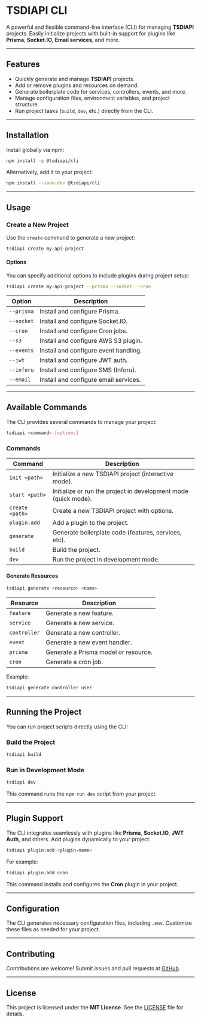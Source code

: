 # **TSDIAPI CLI**

A powerful and flexible command-line interface (CLI) for managing **TSDIAPI** projects. Easily initialize projects with built-in support for plugins like **Prisma**, **Socket.IO**, **Email services**, and more.

---

## **Features**

- Quickly generate and manage **TSDIAPI** projects.
- Add or remove plugins and resources on demand.
- Generate boilerplate code for services, controllers, events, and more.
- Manage configuration files, environment variables, and project structure.
- Run project tasks (`build`, `dev`, etc.) directly from the CLI.

---

## **Installation**

Install globally via npm:

```bash
npm install -g @tsdiapi/cli
```

Alternatively, add it to your project:

```bash
npm install --save-dev @tsdiapi/cli
```

---

## **Usage**

### **Create a New Project**

Use the `create` command to generate a new project:

```bash
tsdiapi create my-api-project
```

#### **Options**

You can specify additional options to include plugins during project setup:

```bash
tsdiapi create my-api-project --prisma --socket --cron
```

| Option     | Description                           |
| ---------- | ------------------------------------- |
| `--prisma` | Install and configure Prisma.         |
| `--socket` | Install and configure Socket.IO.      |
| `--cron`   | Install and configure Cron jobs.      |
| `--s3`     | Install and configure AWS S3 plugin.  |
| `--events` | Install and configure event handling. |
| `--jwt`    | Install and configure JWT auth.       |
| `--inforu` | Install and configure SMS (Inforu).   |
| `--email`  | Install and configure email services. |

---

## **Available Commands**

The CLI provides several commands to manage your project:

```bash
tsdiapi <command> [options]
```

### **Commands**

| Command         | Description                                                     |
| --------------- | --------------------------------------------------------------- |
| `init <path>`   | Initialize a new TSDIAPI project (interactive mode).            |
| `start <path>`  | Initialize or run the project in development mode (quick mode). |
| `create <path>` | Create a new TSDIAPI project with options.                      |
| `plugin:add`    | Add a plugin to the project.                                    |
| `generate`      | Generate boilerplate code (features, services, etc).            |
| `build`         | Build the project.                                              |
| `dev`           | Run the project in development mode.                            |

#### **Generate Resources**

```bash
tsdiapi generate <resource> <name>
```

| Resource     | Description                          |
| ------------ | ------------------------------------ |
| `feature`    | Generate a new feature.              |
| `service`    | Generate a new service.              |
| `controller` | Generate a new controller.           |
| `event`      | Generate a new event handler.        |
| `prisma`     | Generate a Prisma model or resource. |
| `cron`       | Generate a cron job.                 |

Example:

```bash
tsdiapi generate controller user
```

---

## **Running the Project**

You can run project scripts directly using the CLI:

### **Build the Project**

```bash
tsdiapi build
```

### **Run in Development Mode**

```bash
tsdiapi dev
```

This command runs the `npm run dev` script from your project.

---

## **Plugin Support**

The CLI integrates seamlessly with plugins like **Prisma**, **Socket.IO**, **JWT Auth**, and others. Add plugins dynamically to your project:

```bash
tsdiapi plugin:add <plugin-name>
```

For example:

```bash
tsdiapi plugin:add cron
```

This command installs and configures the **Cron** plugin in your project.

---

## **Configuration**

The CLI generates necessary configuration files, including `.env`. Customize these files as needed for your project.

---

## **Contributing**

Contributions are welcome! Submit issues and pull requests at [GitHub](https://github.com/unbywyd/tsdiapi-cli).

---

## **License**

This project is licensed under the **MIT License**. See the [LICENSE](LICENSE) file for details.
